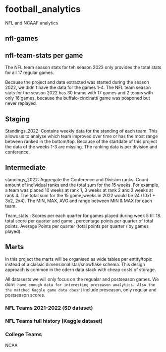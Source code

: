 # football_analytics
NFL and NCAAF analytics 


## nfl-games


## nfl-team-stats per game
The NFL team season stats for teh season 2023 only provides the total stats for all 17 regular games.

Because the project and data extracted was started during the season 2022, we didn`t have the data for the games 1-4.
The NFL team season stats for the season 2022 has 30 teams with 17 games and 2 teams with only 16 games, because the buffalo-cincinatti game was posponed but never replayed.

## Staging

Standings_2022: Contains weekly data for the standing of each team. This allows us to analyse which team improved over time or has the most range between ranked in the bottom/top. Because of the startdate of this project the data of the weeks 1-3 are missing. The ranking data is per division and conference.

## Intermediate

standings_2022: Aggregate the Conference and Division ranks. Count amount of individual ranks and the total sum for the 15 weeks. For example, a team was placed 10 weeks at rank 1, 3 weeks at rank 2 and 2 weeks at rank 4. The total sum for the 15 game_weeks in 2022 would be 24 (10x1 + 3x2, 2x4). The MIN, MAX, AVG and range between MIN & MAX for each team.


Team_stats.: Scores per each quarter for games played during week 5 till 18. total score per quarter and game , percentage points per quarter of total points. Average Points per quarter (total points per quarter / by games played).

## Marts 

In this project the marts will be organised as wide tables per entity/topic instead of a classic dimensional star/snowflake schema. This design approach is common in the odern data stack with cheap costs of storage. 

All datasests we will only focus on the regualar and postseason games. We don`t have enough data for interesting preseason analytics. Also the the matched Kaggle game data doesn`t include preseason, only regular and postseason scores. 

### NFL Teams 2021-2022 (SD dataset)


### NFL Teams full history (Kaggle dataset)


### College Teams

NCAA
